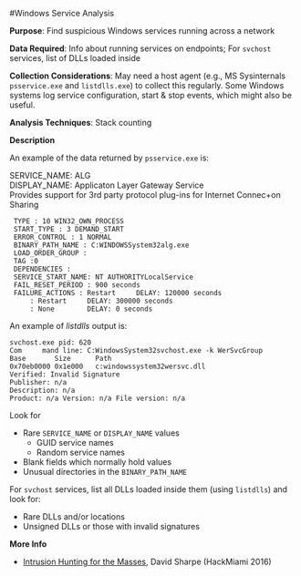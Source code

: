 #Windows Service Analysis

**Purpose**: Find suspicious Windows services running across a network

**Data Required**: Info about running services on endpoints; For `svchost` services, list of DLLs loaded inside

**Collection Considerations**: May need a host agent (e.g., MS Sysinternals `psservice.exe` and `listdlls.exe`) to collect this regularly.  Some Windows systems log service configuration, start & stop events, which might also be useful.

**Analysis Techniques**: Stack counting

**Description**

An example of the data returned by `psservice.exe` is:

  SERVICE_NAME: ALG  
  DISPLAY_NAME: Applicaton Layer Gateway Service  
  Provides support for 3rd party protocol plug-ins for Internet Connec+on Sharing

     TYPE : 10 WIN32_OWN_PROCESS
     START_TYPE : 3 DEMAND_START
     ERROR_CONTROL : 1 NORMAL
     BINARY_PATH_NAME : C:WINDOWSSystem32alg.exe
     LOAD_ORDER_GROUP :
     TAG :0
     DEPENDENCIES :
     SERVICE_START_NAME: NT AUTHORITYLocalService
     FAIL_RESET_PERIOD : 900 seconds
     FAILURE_ACTIONS : Restart     DELAY: 120000 seconds
         : Restart     DELAY: 300000 seconds
         : None        DELAY: 0 seconds

An example of _listdlls_ output is:

	svchost.exe pid: 620
	Com		mand line: C:WindowsSystem32svchost.exe -k WerSvcGroup
	Base       Size      Path
	0x70eb0000 0x1e000   c:windowssystem32wersvc.dll
	Verified: Invalid Signature
	Publisher: n/a  
	Description: n/a  
	Product: n/a Version: n/a File version: n/a

Look for 

* Rare `SERVICE_NAME` or `DISPLAY_NAME` values
    * GUID service names
    * Random service names
* Blank fields which normally hold values
* Unusual directories in the `BINARY_PATH_NAME`

For `svchost` services, list all DLLs loaded inside them (using `listdlls`) and look for:

* Rare DLLs and/or locations
* Unsigned DLLs or those with invalid signatures

**More Info**

* [Intrusion Hunting for the Masses](https://www.youtube.com/watch?v=YLgycMCPo4c), David Sharpe (HackMiami 2016)



